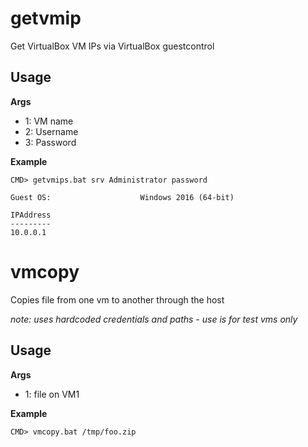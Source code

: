 # getvmip

Get VirtualBox VM IPs via VirtualBox guestcontrol

## Usage

**Args**

- 1: VM name
- 2: Username
- 3: Password

**Example**

```
CMD> getvmips.bat srv Administrator password

Guest OS:                    Windows 2016 (64-bit)

IPAddress
---------
10.0.0.1
```

# vmcopy

Copies file from one vm to another through the host

*note: uses hardcoded credentials and paths - use is for test vms only*

## Usage 

**Args**

- 1: file on VM1

**Example**

```
CMD> vmcopy.bat /tmp/foo.zip
```

